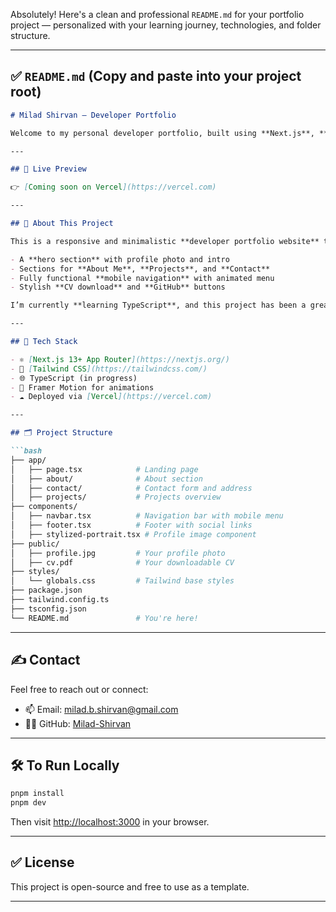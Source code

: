 Absolutely! Here's a clean and professional `README.md` for your portfolio project — personalized with your learning journey, technologies, and folder structure.

---

## ✅ `README.md` (Copy and paste into your project root)

````md
# Milad Shirvan — Developer Portfolio

Welcome to my personal developer portfolio, built using **Next.js**, **React**, **TypeScript**, and **Tailwind CSS**. This project showcases my skills, projects, and contact details in a clean, modern, and responsive layout.

---

## 🚀 Live Preview

👉 [Coming soon on Vercel](https://vercel.com)

---

## 📌 About This Project

This is a responsive and minimalistic **developer portfolio website** that includes:

- A **hero section** with profile photo and intro
- Sections for **About Me**, **Projects**, and **Contact**
- Fully functional **mobile navigation** with animated menu
- Stylish **CV download** and **GitHub** buttons

I’m currently **learning TypeScript**, and this project has been a great hands-on opportunity to explore it in practice. I’m still actively improving and refactoring parts of the code as I learn more.

---

## 🧱 Tech Stack

- ⚛️ [Next.js 13+ App Router](https://nextjs.org/)
- 💨 [Tailwind CSS](https://tailwindcss.com/)
- 🌐 TypeScript (in progress)
- 🎨 Framer Motion for animations
- ☁️ Deployed via [Vercel](https://vercel.com)

---

## 🗂 Project Structure

```bash
├── app/
│   ├── page.tsx            # Landing page
│   ├── about/              # About section
│   ├── contact/            # Contact form and address
│   ├── projects/           # Projects overview
├── components/
│   ├── navbar.tsx          # Navigation bar with mobile menu
│   ├── footer.tsx          # Footer with social links
│   ├── stylized-portrait.tsx # Profile image component
├── public/
│   ├── profile.jpg         # Your profile photo
│   ├── cv.pdf              # Your downloadable CV
├── styles/
│   └── globals.css         # Tailwind base styles
├── package.json
├── tailwind.config.ts
├── tsconfig.json
└── README.md               # You're here!
````

---

## ✍️ Contact

Feel free to reach out or connect:

* 📫 Email: [milad.b.shirvan@gmail.com](mailto:milad.b.shirvan@gmail.com)
* 🧑‍💻 GitHub: [Milad-Shirvan](https://github.com/Milad-Shirvan)

---

## 🛠️ To Run Locally

```bash
pnpm install
pnpm dev
```

Then visit [http://localhost:3000](http://localhost:3000) in your browser.

---

## ✅ License

This project is open-source and free to use as a template.

---

